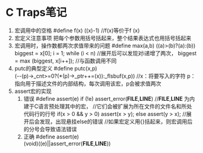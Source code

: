 # C Traps笔记
1. 宏调用中的空格
		#define f(x) ((x)-1)
		//f(x)等价于f (x)
2. 宏定义注意事项
	把每个参数用括号括起来，整个结果表达式也用括号括起来
3. 宏调用时，操作数都两次求值带来的问题
		#define max(a,b) ((a)>(b)?(a):(b))
		biggest = x[0];
		i = 1;
		while (i < n)							//展开后可以发现对i递增了两次，
			biggest = max (biggest, x[i++]);	//与函数调用不同
4. putc的典型定义
		#define putc(x,p) \
				(--(p)->_cnt>=0?(*(p)->_ptr++=(x)):_flsbuf(x,p))
		//x：将要写入的字符  p：指向用于描述文件的内部结构，每次调用该宏，p会被求值两次
5. assert宏的实现
	1. 错误
			#define assert(e) if (!e) assert_error(__FILE__,__LINE__)
			//__FILE__,__LINE__	为内建于C语言预处理其中的宏，
			//它们会被扩展为所在文件的文件名和所处代码行的行号
			if(x > 0 && y > 0)
				assert(x > y);
			else
				assert(y > x);
			//展开后会发现，出现悬挂else的错误
			//如果宏定义用{}括起来，则宏调用后的分号会导致语法错误
	2. 正确
			#define assert(e) \
					(void)((e)||assert_error(__FILE__,__LINE__))